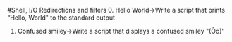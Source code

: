 #Shell, I/O Redirections and filters
0. Hello World->Write a script that prints “Hello, World" to the standard output
1. Confused smiley->Write a script that displays a confused smiley "(Ôo)'
